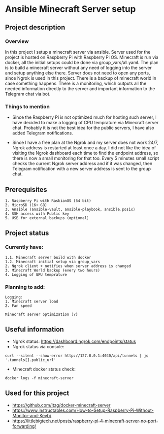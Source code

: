 # Ansible Minecraft Server setup
## Project description
### Overview
In this project I setup a minecraft server via ansible. Server used for the project is hosted on Raspberry Pi with Raspberry Pi OS.
Minecraft is run via docker, all the initial setups could be done via group_vars/all.yaml. The plan is to build a minecraft server without any need of logging into the server and setup anything else there.
Server does not need to open any ports, since Ngrok is used in this project.
There is a backup of minecraft world in case something happens.
There is a monitoring, which outputs all the needed information directly to the server and important information to the Telegram chat via bot. 

### Things to mention
* Since the Raspberry Pi is not optimized much for hosting such server, I have decided to make a logging of CPU temprature via Minecraft server chat.
Probably it is not the best idea for the public servers, I have also added Telegram notifications.

* Since I have a free plan at the Ngrok and my server does not work 24/7, Ngrok address is restarted at least once a day. I did not like the idea of visiting the Ngrok dashboard each time to find the endpoint address, so there is now a small monitoring for that too.
Every 5 minutes small script checks the current Ngrok server address and if it was changed, then Telegram notification with a new server address is sent to the group chat. 

## Prerequisites
~~~
1. Raspberry Pi with RasbianOS (64 bit)
2. MicroSD (16+ GB)
3. Ansible (ansible-vault, ansible-playbook, ansible.posix)
4. SSH access with Public key
5. USB for external backups (optional)
~~~

## Project status
### Currently have:
~~~
1.1. Minecraft server build with docker
1.2. Minecraft initial setup via group_vars
2. Ngrok client + notifies when server address is changed
3. Minecraft World backup (every two hours)
4. Logging of GPU temprature
~~~

### Planning to add:
~~~
Logging:
1. Minecraft server load
2. Fan speed

Minecraft server optimization (?)
~~~

## Useful information
* Ngrok status: https://dashboard.ngrok.com/endpoints/status
* Ngrok status via console:
~~~
curl --silent --show-error http://127.0.0.1:4040/api/tunnels | jq '.tunnels[].public_url'
~~~
* Minecraft docker status check: 
~~~
docker logs -f minecraft-server
~~~

## Used for this project
* https://github.com/itzg/docker-minecraft-server
* https://www.instructables.com/How-to-Setup-Raspberry-Pi-Without-Monitor-and-Keyb/
* https://littlebigtech.net/posts/raspberry-pi-4-minecraft-server-no-port-forwarding/
